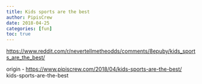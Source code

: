 ```yaml
---
title: Kids sports are the best
author: PipisCrew
date: 2018-04-25
categories: [fun]
toc: true
---
```


https://www.reddit.com/r/nevertellmetheodds/comments/8epuby/kids_sports_are_the_best/

origin - https://www.pipiscrew.com/2018/04/kids-sports-are-the-best/ kids-sports-are-the-best